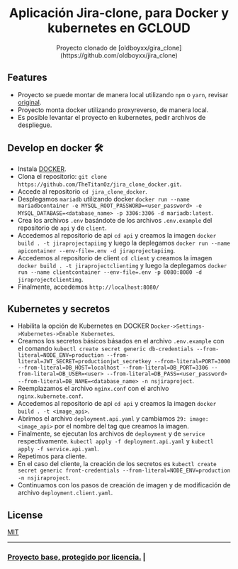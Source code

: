 <h1 align="center">Aplicación Jira-clone, para Docker y kubernetes en GCLOUD</h1>

<div align="center">Proyecto clonado de [oldboyxx/gira_clone](https://github.com/oldboyxx/jira_clone)</div>

## Features
- Proyecto se puede montar de manera local utilizando `npm` o `yarn`, revisar [original](https://github.com/oldboyxx/jira_clone).
- Proyecto monta docker utilizando proxyreverso, de manera local.
- Es posible levantar el proyecto en kubernetes, pedir archivos de despliegue.

## Develop en docker 🛠

- Instala [DOCKER](https://www.docker.com/get-started).
- Clona el repositorio: `git clone https://github.com/TheTitanOz/jira_clone_docker.git`.
- Accede al repositorio `cd jira_clone_docker`.
- Desplegamos `mariadb` utilizando docker `docker run --name mariadbcontainer -e MYSQL_ROOT_PASSWORD=<user_password> -e MYSQL_DATABASE=<database_name> -p 3306:3306 -d mariadb:latest`.
- Crea los archivos `.env` basándote de los archivos `.env.example` del repositorio de `api` y de `client`.
- Accedemos al repositorio de api `cd api` y creamos la imagen `docker build . -t jiraprojectapiimg` y luego la deplegamos `docker run --name apicontainer --env-file=.env -d jiraprojectapiimg`.
- Accedemos al repositorio de client `cd client` y creamos la imagen `docker build . -t jiraprojectclientimg` y luego la deplegamos `docker run --name clientcontainer --env-file=.env -p 8080:8080 -d jiraprojectclientimg`.
- Finalmente, accedemos `http://localhost:8080/`

## Kubernetes y secretos

- Habilita la opción de Kubernetes en DOCKER `Docker->Settings->Kubernetes->Enable Kubernetes`.
- Creamos los secretos básicos básados en el archivo `.env.example` con el comando `kubectl create secret generic db-credentials --from-literal=NODE_ENV=production --from-literal=JWT_SECRET=productionjwt_secretkey --from-literal=PORT=3000 --from-literal=DB_HOST=localhost --from-literal=DB_PORT=3306 --from-literal=DB_USER=<user> --from-literal=DB_PASS=<user_password> --from-literal=DB_NAME=<database_name> -n nsjiraproject`.
- Reemplazamos el archivo `nginx.conf` con el archivo `nginx.kubernete.conf`.
- Accedemos al repositorio de api `cd api` y creamos la imagen `docker build . -t <image_api>`.
- Abrimos el archivo `deployment.api.yaml` y cambiamos `29: image: <image_api>` por el nombre del tag que creamos la imagen.
- Finalmente, se ejecutan los archivos de `deployment` y de `service` respectivamente. `kubectl apply -f deployment.api.yaml` y `kubectl apply -f service.api.yaml`.
- Repetimos para cliente.
- En el caso del cliente, la creación de los secretos es `kubectl create secret generic front-credentials --from-literal=NODE_ENV=production -n nsjiraproject`.
- Continuamos con los pasos de creación de imagen y de modificación de archivo `deployment.client.yaml`.

## License

[MIT](https://opensource.org/licenses/MIT)

<hr>

<h3>
  <a href="https://github.com/oldboyxx/jira_clone">Proyecto base, protegido por licencia.</a> |
</h3>
